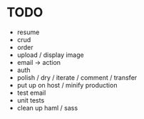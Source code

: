 TODO
====

* resume
* crud
* order
* upload / display image
* email -> action
* auth
* polish / dry / iterate / comment / transfer
* put up on host / minify production
* test email
* unit tests
* clean up haml / sass